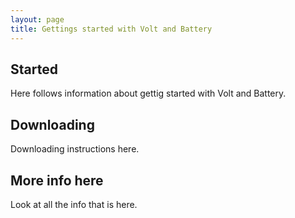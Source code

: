 ```yaml
---
layout: page
title: Gettings started with Volt and Battery
---
```


Started
---

Here follows information about gettig started with Volt and Battery.


Downloading
---

Downloading instructions here.


More info here
---

Look at all the info that is here.
